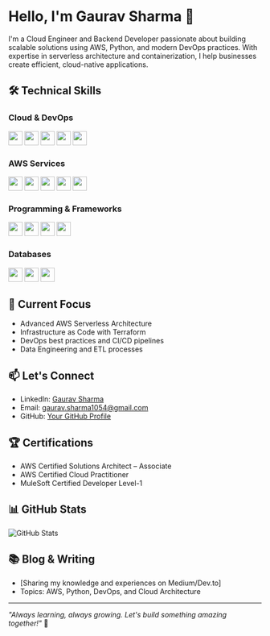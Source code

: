 # Hello, I'm Gaurav Sharma 👋

I'm a Cloud Engineer and Backend Developer passionate about building scalable solutions using AWS, Python, and modern DevOps practices. With expertise in serverless architecture and containerization, I help businesses create efficient, cloud-native applications.

## 🛠️ Technical Skills

### Cloud & DevOps
<img src="https://img.shields.io/badge/AWS-232F3E?style=flat-square&logo=amazon-aws&logoColor=white" height="28"> <img src="https://img.shields.io/badge/Docker-2496ED?style=flat-square&logo=docker&logoColor=white" height="28"> <img src="https://img.shields.io/badge/Terraform-623CE4?style=flat-square&logo=terraform&logoColor=white" height="28"> <img src="https://img.shields.io/badge/AWS%20SAM-FF9900?style=flat-square&logo=amazon-aws&logoColor=white" height="28"> <img src="https://img.shields.io/badge/GitHub%20Actions-2088FF?style=flat-square&logo=github-actions&logoColor=white" height="28">

### AWS Services
<img src="https://img.shields.io/badge/AWS%20Lambda-FF9900?style=flat-square&logo=aws-lambda&logoColor=white" height="28"> <img src="https://img.shields.io/badge/API%20Gateway-232F3E?style=flat-square&logo=amazon-api-gateway&logoColor=white" height="28"> <img src="https://img.shields.io/badge/S3-569A31?style=flat-square&logo=amazon-s3&logoColor=white" height="28"> <img src="https://img.shields.io/badge/CloudFormation-232F3E?style=flat-square&logo=amazon-aws&logoColor=white" height="28"> <img src="https://img.shields.io/badge/Amazon%20DynamoDB-4053D6?style=flat-square&logo=Amazon%20DynamoDB&logoColor=white" height="28">

### Programming & Frameworks
<img src="https://img.shields.io/badge/Python-3776AB?style=flat-square&logo=python&logoColor=white" height="28"> <img src="https://img.shields.io/badge/FastAPI-009688?style=flat-square&logo=fastapi&logoColor=white" height="28"> <img src="https://img.shields.io/badge/Django-092E20?style=flat-square&logo=django&logoColor=white" height="28"> <img src="https://img.shields.io/badge/MuleSoft-5C4EE2?style=flat-square&logo=mulesoft&logoColor=white" height="28">

### Databases
<img src="https://img.shields.io/badge/PostgreSQL-316192?style=flat-square&logo=postgresql&logoColor=white" height="28"> <img src="https://img.shields.io/badge/DynamoDB-4053D6?style=flat-square&logo=amazon-dynamodb&logoColor=white" height="28"> <img src="https://img.shields.io/badge/MySQL-4479A1?style=flat-square&logo=mysql&logoColor=white" height="28">

## 🌱 Current Focus
- Advanced AWS Serverless Architecture
- Infrastructure as Code with Terraform
- DevOps best practices and CI/CD pipelines
- Data Engineering and ETL processes

## 📫 Let's Connect
- LinkedIn: [Gaurav Sharma](https://www.linkedin.com/in/your-profile)
- Email: [gaurav.sharma1054@gmail.com](mailto:gaurav.sharma1054@gmail.com)
- GitHub: [Your GitHub Profile](https://github.com/your-username)

## 🏆 Certifications
- AWS Certified Solutions Architect – Associate
- AWS Certified Cloud Practitioner
- MuleSoft Certified Developer Level-1

## 📊 GitHub Stats
![GitHub Stats](https://github-readme-stats.vercel.app/api?username=your-username&show_icons=true&theme=dark)

## 📚 Blog & Writing
- [Sharing my knowledge and experiences on Medium/Dev.to]
- Topics: AWS, Python, DevOps, and Cloud Architecture

---
*"Always learning, always growing. Let's build something amazing together!"* 🚀
